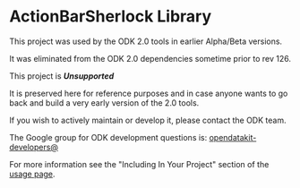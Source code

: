 # ActionBarSherlock Library

This project was used by the ODK 2.0 tools in earlier Alpha/Beta versions. 

It was eliminated from the ODK 2.0 dependencies sometime prior to rev 126.

This project is __*Unsupported*__

It is preserved here for reference purposes and in case anyone wants to go back and build a very early version of the 2.0 tools.

If you wish to actively maintain or develop it, please contact the ODK team.

The Google group for ODK development questions is: [opendatakit-developers@](https://groups.google.com/forum/#!forum/opendatakit-developers)

For more information see the "Including In Your Project" section of the
[usage page][1].






 [1]: http://actionbarsherlock.com/usage.html
